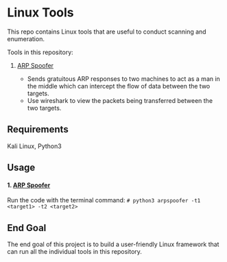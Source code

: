 Linux Tools
========================
This repo contains Linux tools that are useful to conduct scanning and enumeration.

Tools in this repository:

1. [ARP Spoofer](#1.-ARP-Spoofer)
      
    - Sends gratuitous ARP responses to two machines to act as a man in the middle which can intercept the flow of data between the two targets.
    - Use wireshark to view the packets being transferred between the two targets.
    
## Requirements
Kali Linux,
Python3

## Usage

#### 1. [ARP Spoofer](https://github.com/aryanbhave/LinuxTools/blob/master/arpspoofer.py)
    
   Run the code with the terminal command:
    ```
    # python3 arpspoofer -t1 <target1> -t2 <target2>
    ```
## End Goal
The end goal of this project is to build a user-friendly Linux framework that can run all the individual tools in this repository.
